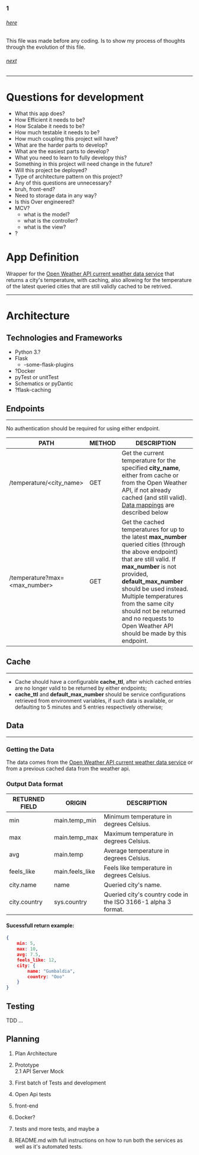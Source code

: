 ### 1

###### [here](./architecture-01.md)

This file was made before any coding. Is to show my process of thoughts through the evolution of this file.

###### [next](./architecture-02.md)

---

# Questions for development

- What this app does?
- How Efficient it needs to be?
- How Scalabe it needs to be?
- How much testable it needs to be?
- How much coupling this project will have?
- What are the harder parts to develop?
- What are the easiest parts to develop?
- What you need to learn to fully developy this?
- Something in this project will need change in the future?
- Will this project be deployed?
- Type of architecture pattern on this project?
- Any of this questions are unnecessary?
- bruh, front-end?
- Need to storage data in any way?
- Is this Over engineered?
- MCV?
    - what is the model?
    - what is the controller?
    - what is the view?
- ?

# App Definition

Wrapper for the [Open Weather API current weather data service](https://openweathermap.org/current) that returns a city's temperature, with caching, also allowing for the temperature of the latest queried cities that are still validly cached to be retrived.

---

# Architecture

## Technologies and Frameworks

- Python 3.?
- Flask
    - -some-flask-plugins
- ?Docker
- pyTest or unitTest
- Schematics or pyDantic
- ?flask-caching

## Endpoints

---

No authentication should be required for using either endpoint.

PATH    |   METHOD  |   DESCRIPTION
---     |   ---     |   ---
/temperature/<city_name>    |   GET |   Get the current temperature for the specified **city_name**, either from cache or from the Open Weather API, if not already cached (and still valid).  [Data mappings](#data) are described below
/temperature?max=<max_number>   |   GET | Get the cached temperatures for up to the latest **max_number** queried cities (through the above endpoint) that are still valid. If **max_number** is not provided, **default_max_number** should be used instead.  Multiple temperatures from the same city should not be returned and no requests to Open Weather API should be made by this endpoint.

## Cache

---

- Cache should have a configurable **cache_ttl**, after which cached entries are no longer
valid to be returned by either endpoints;
-  **cache_ttl** and **default_max_number** should be service configurations retrieved from
environment variables, if such data is available, or defaulting to 5 minutes and 5 entries
respectively otherwise;

## Data

---

### Getting the Data

The data comes from the [Open Weather API current weather data service](https://openweathermap.org/current) or from a previous cached data from the weather api.

### Output Data format

RETURNED FIELD   |   ORIGIN  |   DESCRIPTION
---         |   ---             |   ---
min         |    main.temp_min  |   Minimum temperature in degrees Celsius.
max         |    main.temp_max  |   Maximum temperature in degrees Celsius.
avg         |    main.temp      |   Average temperature in degrees Celsius.
feels_like  |    main.feels_like|   Feels like temperature in degrees Celsius.
city.name   |    name           |   Queried city's name.
city.country|    sys.country    |   Queried city's country code in the ISO 3166-1 alpha 3 format.

#### Sucessfull return example:

```json
{
    min: 5,
    max: 10,
    avg: 7.5,
    feels_like: 12,
    city: {
        name: "Gumbaldia",
        country: "Ooo"
    }
}
```

## Testing

TDD ...

## Planning

1. Plan Architecture
2. Prototype  
    2.1 API Server Mock
3. First batch of Tests and development
4. Open Api tests
5. front-end
6. Docker?
7. tests and more tests, and maybe a

99. README.md with full instructions on how to run both the services as well as it's automated tests.
